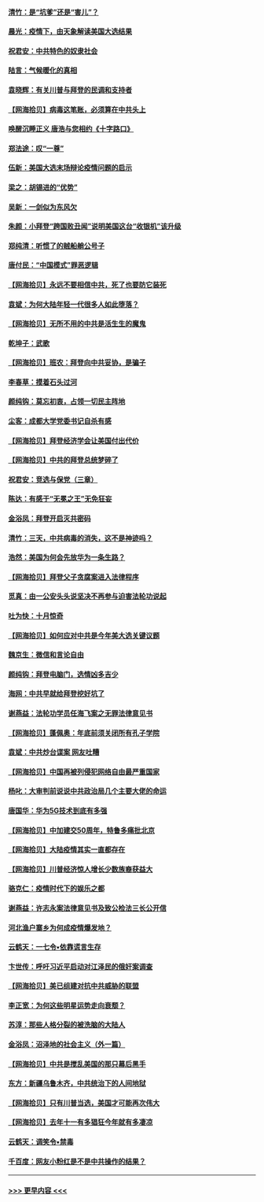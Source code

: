 #### [清竹：是“坑爹”还是“害儿”？](../pages/nsc993/n12503034.md?t=10270102) 
#### [晨光：疫情下，由天象解读美国大选结果](../pages/nsc993/n12502536.md?t=10270102) 
#### [祝君安：中共特色的奴隶社会](../pages/nsc993/n12501529.md?t=10270102) 
#### [陆言：气候暖化的真相](../pages/nsc993/n12501183.md?t=10270102) 
#### [袁晓辉：有关川普与拜登的民调和支持者](../pages/nsc993/n12500433.md?t=10270102) 
#### [【网海拾贝】病毒这笔账，必须算在中共头上](../pages/nsc993/n12500320.md?t=10270102) 
#### [唤醒沉睡正义 唐浩与您相约《十字路口》](../pages/nsc993/n12497980.md?t=10270102) 
#### [郑法途：叹“一尊”](../pages/nsc993/n12498837.md?t=10270102) 
#### [伍新：美国大选末场辩论疫情问题的启示](../pages/nsc993/n12498829.md?t=10270102) 
#### [梁之：胡锡进的“优势”](../pages/nsc993/n12498780.md?t=10270102) 
#### [吴新：一剑似为东风欠](../pages/nsc993/n12498772.md?t=10270102) 
#### [朱颜：小拜登“跨国败丑闻”说明美国这台“收银机”该升级](../pages/nsc993/n12498731.md?t=10270102) 
#### [郑纯清：听惯了的贼船艄公号子](../pages/nsc993/n12498721.md?t=10270102) 
#### [唐付民：“中国模式”罪恶逻辑](../pages/nsc993/n12498310.md?t=10270102) 
#### [【网海拾贝】永远不要相信中共，死了也要防它装死](../pages/nsc993/n12498162.md?t=10270102) 
#### [袁斌：为何大陆年轻一代很多人如此堕落？](../pages/nsc993/n12495696.md?t=10270102) 
#### [【网海拾贝】无所不用的中共是活生生的魔鬼](../pages/nsc993/n12495621.md?t=10270102) 
#### [乾坤子：武歌](../pages/nsc993/n12493391.md?t=10270102) 
#### [【网海拾贝】班农：拜登向中共妥协，是骗子](../pages/nsc993/n12492877.md?t=10270102) 
#### [李春草：摸着石头过河](../pages/nsc993/n12491121.md?t=10270102) 
#### [颜纯钩：莫忘初衷，占领一切民主阵地](../pages/nsc993/n12490965.md?t=10270102) 
#### [尘客：成都大学党委书记自杀有感](../pages/nsc993/n12490950.md?t=10270102) 
#### [【网海拾贝】拜登经济学会让美国付出代价](../pages/nsc993/n12489662.md?t=10270102) 
#### [【网海拾贝】中共的拜登总统梦碎了](../pages/nsc993/n12487896.md?t=10270102) 
#### [祝君安：竞选与保党（三章）](../pages/nsc993/n12487258.md?t=10270102) 
#### [陈达：有感于“无冕之王”无免狂妄](../pages/nsc993/n12485133.md?t=10270102) 
#### [金浴凤：拜登开启灭共密码](../pages/nsc993/n12485125.md?t=10270102) 
#### [清竹：三天，中共病毒的消失，这不是神迹吗？](../pages/nsc993/n12485027.md?t=10270102) 
#### [浩然：美国为何会先放华为一条生路？](../pages/nsc993/n12484997.md?t=10270102) 
#### [【网海拾贝】拜登父子贪腐案进入法律程序](../pages/nsc993/n12484957.md?t=10270102) 
#### [觅真：由一公安头头说坚决不再参与迫害法轮功说起](../pages/nsc993/n12484212.md?t=10270102) 
#### [吐为快：十月惊奇](../pages/nsc993/n12484172.md?t=10270102) 
#### [【网海拾贝】如何应对中共是今年美大选关键议题](../pages/nsc993/n12483755.md?t=10270102) 
#### [魏京生：微信和言论自由](../pages/nsc993/n12483372.md?t=10270102) 
#### [颜纯钩：拜登电脑门，选情凶多吉少](../pages/nsc993/n12482666.md?t=10270102) 
#### [海网：中共早就给拜登挖好坑了](../pages/nsc993/n12482660.md?t=10270102) 
#### [谢燕益：法轮功学员任海飞案之无罪法律意见书](../pages/nsc993/n12482512.md?t=10270102) 
#### [【网海拾贝】蓬佩奥：年底前须关闭所有孔子学院](../pages/nsc993/n12482443.md?t=10270102) 
#### [袁斌：中共炒台谍案 网友吐糟](../pages/nsc993/n12481564.md?t=10270102) 
#### [【网海拾贝】中国再被列侵犯网络自由最严重国家](../pages/nsc993/n12479643.md?t=10270102) 
#### [杨叱：大审判前说说中共政治局几个主要大佬的命运](../pages/nsc993/n12477527.md?t=10270102) 
#### [唐国华：华为5G技术到底有多强](../pages/nsc993/n12477483.md?t=10270102) 
#### [【网海拾贝】中加建交50周年，特鲁多痛批北京](../pages/nsc993/n12476892.md?t=10270102) 
#### [【网海拾贝】大陆疫情其实一直都存在](../pages/nsc993/n12473948.md?t=10270102) 
#### [【网海拾贝】川普经济惊人增长少数族裔获益大](../pages/nsc993/n12471565.md?t=10270102) 
#### [骆克仁：疫情时代下的娱乐之都](../pages/nsc993/n12471312.md?t=10270102) 
#### [谢燕益：许志永案法律意见书及致公检法三长公开信](../pages/nsc993/n12470870.md?t=10270102) 
#### [河北渔户寨乡为何成疫情爆发地？](../pages/nsc993/n12464936.md?t=10270102) 
#### [云鹤天：一七令▪依靠谎言生存](../pages/nsc993/n12470034.md?t=10270102) 
#### [卞世传：呼吁习近平启动对江泽民的俄奸案调查](../pages/nsc993/n12469722.md?t=10270102) 
#### [【网海拾贝】美已组建对抗中共威胁的联盟](../pages/nsc993/n12469018.md?t=10270102) 
#### [李正宽：为何这些明星运势走向衰颓？](../pages/nsc993/n12468730.md?t=10270102) 
#### [苏淳：那些人格分裂的被洗脑的大陆人](../pages/nsc993/n12467858.md?t=10270102) 
#### [金浴凤：沼泽地的社会主义（外一篇）](../pages/nsc993/n12467792.md?t=10270102) 
#### [【网海拾贝】中共是搅乱美国的那只幕后黑手](../pages/nsc993/n12467700.md?t=10270102) 
#### [东方：新疆乌鲁木齐，中共统治下的人间地狱](../pages/nsc993/n12466075.md?t=10270102) 
#### [【网海拾贝】只有川普当选，美国才可能再次伟大](../pages/nsc993/n12466013.md?t=10270102) 
#### [【网海拾贝】去年十一有多猖狂今年就有多凄凉](../pages/nsc993/n12463649.md?t=10270102) 
#### [云鹤天：调笑令▪禁毒](../pages/nsc993/n12462975.md?t=10270102) 
#### [千百度：网友小粉红是不是中共操作的结果？](../pages/nsc993/n12461025.md?t=10270102) 

----
#### [ >>> 更早内容 <<< ](../indexes/nsc993-earlier.md)
